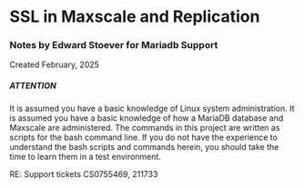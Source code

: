 # SSL in Maxscale and Replication

### Notes by Edward Stoever for Mariadb Support
Created February, 2025 

##### ATTENTION ######
It is assumed you have a basic knowledge of Linux system administration.
It is assumed you have a basic knowledge of how a MariaDB database and Maxscale are administered. 
The commands in this project are written as scripts for the bash command line.
If you do not have the experience to understand the bash scripts and commands herein, 
you should take the time to learn them in a test environment.

RE: Support tickets CS0755469, 211733
